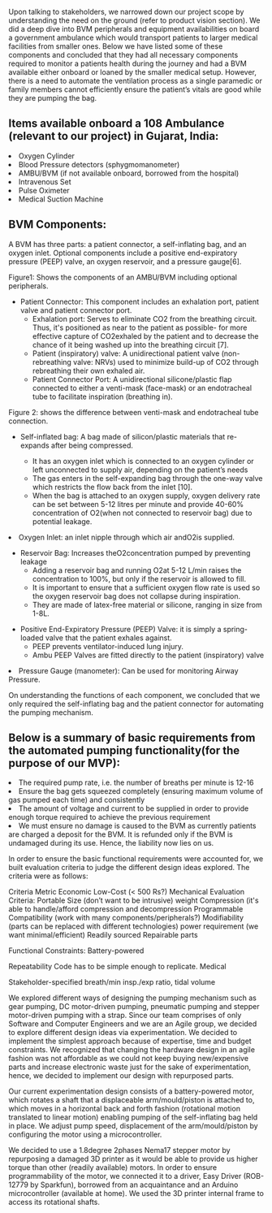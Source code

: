 Upon talking to stakeholders, we narrowed down our project scope by understanding the need on the ground (refer to product vision section). We did a deep dive into BVM peripherals and equipment availabilities on board a government ambulance which would transport patients to larger medical facilities from smaller ones. Below we have listed some of these components and concluded that they had all necessary components required to monitor a patients health during the journey and had a BVM available either onboard or loaned by the smaller medical setup. However, there is a need to automate the ventilation process as a single paramedic or family members cannot efficiently ensure the patient’s vitals are good while they are pumping the bag. 

<h2>Items available onboard a 108 Ambulance (relevant to our project) in Gujarat, India: </h2>
<li>Oxygen Cylinder</li>
<li>Blood Pressure detectors (sphygmomanometer)</li>
<li>AMBU/BVM (if not available onboard, borrowed from the hospital)</li>
<li>Intravenous Set</li>
<li>Pulse Oximeter</li>
<li>Medical Suction Machine</li>

<h2>BVM Components: </h2> 

A BVM has three parts: a patient connector, a self-inflating bag, and an oxygen inlet.
Optional components include a positive end-expiratory pressure (PEEP) valve, an oxygen
reservoir, and a pressure gauge[6].



<h7>Figure1: Shows the components of an AMBU/BVM including optional peripherals.</h7>
<ul>
<li>Patient Connector: This component includes an exhalation port, patient valve and patient connector port. 
<ul>
<li>Exhalation port: Serves to eliminate CO2 from the breathing circuit. Thus, it's positioned as near to the patient as possible- for more effective capture of CO2exhaled by the patient and to decrease the chance of it being washed up into the breathing circuit [7]. </li>
<li>Patient (inspiratory) valve: A unidirectional patient valve (non-rebreathing valve: NRVs) used to minimize build-up of CO2 through rebreathing their own exhaled air.</li>
<li>Patient Connector Port: A unidirectional silicone/plastic flap connected to either a venti-mask (face-mask) or an endotracheal tube to facilitate inspiration (breathing in).</li>
</ul>
</li>
</ul>


<h7>Figure 2: shows the difference between venti-mask and endotracheal tube connection.</h7>

<ul>
<li>Self-inflated bag: A bag made of silicon/plastic materials that re-expands after being compressed. </li>
<ul>
<li>It has an oxygen inlet which is connected to an oxygen cylinder or left unconnected to supply air, depending on the patient’s needs </li>
<li>The gas enters in the self-expanding bag through the one-way valve which restricts the flow back from the inlet [10]. </li>
<li>When the bag is attached to an oxygen supply, oxygen delivery rate can be set between 5-12 litres per minute and provide 40-60% concentration of O2(when not connected to reservoir bag) due to potential leakage. </li>
</ul>
</li>
</ul>
<li>Oxygen Inlet: an inlet nipple through which air andO2is supplied.</li>

<ul>
<li>Reservoir Bag: Increases theO2concentration pumped by preventing leakage
<ul>
<li>Adding a reservoir bag and running O2at 5-12 L/min raises the concentration to 100%, but only if the reservoir is allowed to fill.</li>
<li>It is important to ensure that a sufficient oxygen flow rate is used so the oxygen reservoir bag does not collapse during inspiration.</li>
<li>They are made of latex-free material or silicone, ranging in size from 1-8L. </li>
</ul>
</li>
</ul>

<ul>
<li>Positive End-Expiratory Pressure (PEEP) Valve: it is simply a spring-loaded valve that the patient exhales against. 
 <ul>
  <li>PEEP prevents ventilator-induced lung injury. </li>
<li>Ambu PEEP Valves are fitted directly to the patient (inspiratory) valve </li>
 </ul>
  </li>
</ul>
<li>Pressure Gauge (manometer): Can be used for monitoring Airway Pressure.</li>

On understanding the functions of each component, we concluded that we only required the self-inflating bag and the patient connector for automating the pumping mechanism.

<h2>Below is a summary of basic requirements from the automated pumping functionality(for the purpose of our MVP): </h2>
<li>The required pump rate, i.e. the number of breaths per minute is 12-16</li>
<li>Ensure the bag gets squeezed completely (ensuring maximum volume of gas pumped each time) and consistently</li>
<li>The amount of voltage and current to be supplied in order to provide enough torque required to achieve the previous requirement</li>
<li>We must ensure no damage is caused to the BVM as currently patients are charged a deposit for the BVM. It is refunded only if the BVM is undamaged during its use. Hence, the liability now lies on us.</li>

In order to ensure the basic functional requirements were accounted for, we built evaluation criteria to judge the different design ideas explored. The criteria were as follows:

Criteria
Metric
Economic
Low-Cost (< 500 Rs?)
Mechanical
Evaluation Criteria:
Portable
Size (don’t want to be intrusive)
weight
Compression (it's able to handle/afford compression and decompression
Programmable 
Compatibility (work with many components/peripherals?)
Modifiability (parts can be replaced with different technologies)
power requirement (we want minimal/efficient)
Readily sourced
Repairable parts

Functional Constraints: 
Battery-powered 

Repeatability
Code has to be simple enough to replicate.
Medical  


Stakeholder-specified breath/min insp./exp ratio, tidal volume


We explored different ways of designing the pumping mechanism such as gear pumping, DC motor-driven pumping, pneumatic pumping and stepper motor-driven pumping with a strap. Since our team comprises of only Software and Computer Engineers and we are an Agile group, we decided to explore different design ideas via experimentation. We decided to implement the simplest approach because of expertise, time and budget constraints. We recognized that changing the hardware design in an agile fashion was not affordable as we could not keep buying new/expensive parts and increase electronic waste just for the sake of experimentation, hence, we decided to implement our design with repurposed parts.

Our current experimentation design consists of a battery-powered motor, which rotates a shaft that a displaceable arm/mould/piston is attached to, which moves in a horizontal back and forth fashion (rotational motion translated to linear motion) enabling pumping of the self-inflating bag held in place. We adjust pump speed, displacement of the arm/mould/piston by configuring the motor using a microcontroller.

We decided to use a 1.8degree 2phases Nema17 stepper motor by repurposing a damaged 3D printer as it would be able to provide us higher torque than other (readily available) motors. In order to ensure programmability of the motor, we connected it to a driver, Easy Driver (ROB-12779 by Sparkfun), borrowed from an acquaintance and an Arduino microcontroller (available at home). We used the 3D printer internal frame to access its rotational shafts. 

